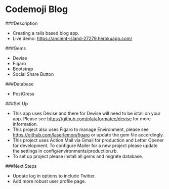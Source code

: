 # Codemoji Blog 

###Description
* Creating a rails based blog app.
* Live demo: https://ancient-island-27279.herokuapp.com/

###Gems
* Devise
* Figaro 
* Bootstrap
* Social Share Button

###Database 
* PostGress

###Set Up
* This app uses Devise and there for Devise will need to be istall on your app. Please see https://github.com/plataformatec/devise for more information.
* This project also uses Figaro to manage Environment, please see https://github.com/laserlemon/figaro or update the gem file accordingly.
* This project uses Action Mail via Gmail for production and Letter Opener for development. To configure Mailer for a new project please update the settings in config/environments/production.rb.
* To set up project please install all gems and migrate database.


###Next Steps
* Update log in options to include Twitter.
* Add more robust user profile page.



